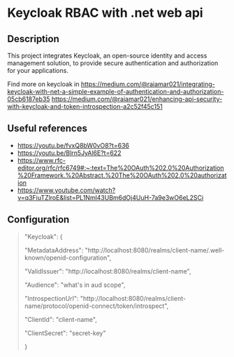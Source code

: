# Keycloak RBAC with .net web api

## Description
This project integrates Keycloak, an open-source identity and access management solution, to provide secure authentication and authorization for your applications.

Find more on keycloak in https://medium.com/@raiamar021/integrating-keycloak-with-net-a-simple-example-of-authentication-and-authorization-05cb6187eb35 
https://medium.com/@raiamar021/enhancing-api-security-with-keycloak-and-token-introspection-a2c52f45c151

## Useful references
- https://youtu.be/fvxQ8bW0vO8?t=636
- https://youtu.be/Blrn5JyAl6E?t=622
- https://www.rfc-editor.org/rfc/rfc6749#:~:text=The%20OAuth%202.0%20Authorization%20Framework.%20Abstract.%20The%20OAuth%202.0%20authorization
- https://www.youtube.com/watch?v=q3FiuTZlroE&list=PL1Nml43UBm6dOj4UuH-7a9e3wO6eL2SCi

## Configuration
> "Keycloak": {
> 
>"MetadataAddress": "http://localhost:8080/realms/client-name/.well-known/openid-configuration",
> 
>"ValidIssuer": "http://localhost:8080/realms/client-name",
> 
>"Audience": "what's in aud scope",
> 
>"IntrospectionUrl": "http://localhost:8080/realms/client-name/protocol/openid-connect/token/introspect",
> 
>"ClientId": "client-name",
> 
>"ClientSecret": "secret-key"
> 
>}

